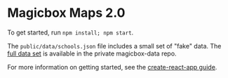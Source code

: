 # Magicbox Maps 2.0

To get started, run `npm install; npm start`.

The `public/data/schools.json` file includes a small set of "fake" data. The [full data set](https://github.com/unicef/magicbox-data/blob/master/data/schools.json) is available in the private magicbox-data repo.

For more information on getting started, see the  [create-react-app guide](https://github.com/facebookincubator/create-react-app/blob/master/packages/react-scripts/template/README.md).
